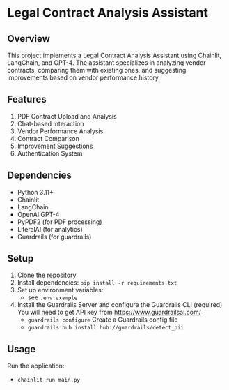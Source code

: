 # Legal Contract Analysis Assistant

## Overview

This project implements a Legal Contract Analysis Assistant using Chainlit, LangChain, and GPT-4. The assistant specializes in analyzing vendor contracts, comparing them with existing ones, and suggesting improvements based on vendor performance history.

## Features

1. PDF Contract Upload and Analysis
2. Chat-based Interaction
3. Vendor Performance Analysis
4. Contract Comparison
5. Improvement Suggestions
6. Authentication System

## Dependencies

- Python 3.11+
- Chainlit
- LangChain
- OpenAI GPT-4
- PyPDF2 (for PDF processing)
- LiteralAI (for analytics)
- Guardrails (for guardrails)

## Setup

1. Clone the repository
2. Install dependencies: `pip install -r requirements.txt`
3. Set up environment variables:
   - see `.env.example`
4. Install the Guardrails Server and configure the Guardrails CLI (required)
   You will need to get API key from https://www.guardrailsai.com/
   - `guardrails configure`
     Create a Guardrails config file
   - `guardrails hub install hub://guardrails/detect_pii`

## Usage

Run the application:

- `chainlit run main.py`
